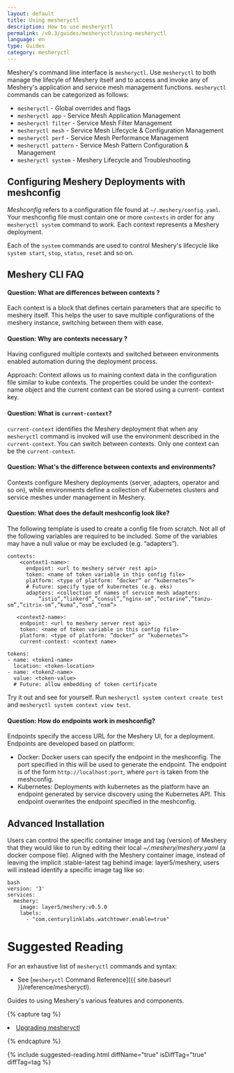 ```yaml
---
layout: default
title: Using mesheryctl
description: How to use mesheryctl
permalink: /v0.3/guides/mesheryctl/using-mesheryctl
language: en
type: Guides
category: mesheryctl
---
```


Meshery's command line interface is `mesheryctl`. Use `mesheryctl` to both manage the lifecyle of Meshery itself and to access and invoke any of Meshery's application and service mesh management functions. `mesheryctl` commands can be categorized as follows:

- `mesheryctl` - Global overrides and flags
- `mesheryctl app` - Service Mesh Application Management
- `mesheryctl filter` - Service Mesh Filter Management
- `mesheryctl mesh` - Service Mesh Lifecycle & Configuration Management
- `mesheryctl perf` - Service Mesh Performance Management
- `mesheryctl pattern` - Service Mesh Pattern Configuration & Management
- `mesheryctl system` - Meshery Lifecycle and Troubleshooting

## Configuring Meshery Deployments with meshconfig

_Meshconfig_ refers to a configuration file found at `~/.meshery/config.yaml`. Your meshconfig file must contain one or more `contexts` in order for any `mesheryctl system` command to work. Each context represents a Meshery deployment.

Each of the `system` commands are used to control Meshery's lifecycle like `system start`, `stop`, `status`, `reset` and so on.

## Meshery CLI FAQ

#### Question: What are differences between contexts ?

Each context is a block that defines certain parameters that are specific to meshery itself.
This helps the user to save multiple configurations of the meshery instance, switching between them with ease.

#### Question: Why are contexts necessary ?

Having configured multiple contexts and switched between environments enabled automation during the deployment process.

Approach:
Context allows us to maining context data in the configuration file similar to kube contexts. The properties could be under the context-name object and the current context can be stored using a current- context key.

#### Question: What is `current-context`?

`current-context` identifies the Meshery deployment that when any `mesheryctl` command is invoked will use the environment described in the `current-context`. You can switch between contexts. Only one context can be the `current-context`.

#### Question: What's the difference between contexts and environments?

Contexts configure Meshery deployments (server, adapters, operator and so on), while environments define a collection of Kubernetes clusters and service meshes under management in Meshery.

#### Question: What does the default meshconfig look like?

The following template is used to create a config file from scratch. Not all of the following variables are required to be included. Some of the variables may have a null value or may be excluded (e.g. “adapters”).

```
contexts:
    <context1-name>:
      endpoint: <url to meshery server rest api>
      token: <name of token variable in this config file>
      platform: <type of platform: ”docker” or “kubernetes”>
      # Future: specify type of kubernetes (e.g. eks)
      adapters: <collection of names of service mesh adapters:
          “istio”,“linkerd”,”consul”,”nginx-sm”,”octarine”,”tanzu-sm”,”citrix-sm”,”kuma”,”osm”,”nsm”>

   <context2-name>:
    endpoint: <url to meshery server rest api>
    token: <name of token variable in this config file>
    platform: <type of platform: ”docker” or “kubernetes”>
    current-context: <context name>

tokens:
- name: <token1-name>
  location: <token-location>
- name: <token2-name>
  value: <token-value>
  # Future: allow embedding of token certificate
```

Try it out and see for yourself. Run `mesheryctl system context create test` and `mesheryctl system context view test`.

#### Question: How do endpoints work in meshconfig?

Endpoints specify the access URL for the Meshery UI, for a deployment. Endpoints are developed based on platform:

- Docker: Docker users can specify the endpoint in the meshconfig. The port specified in this will be used to generate the endpoint. The endpoint is of the form `http://localhost:port`, where `port` is taken from the meshconfig.
- Kubernetes: Deployments with kubernetes as the platform have an endpoint generated by service discovery using the Kubernetes API. This endpoint overwrites the endpoint specified in the meshconfig.

## Advanced Installation

Users can control the specific container image and tag (version) of Meshery that they would like to run by editing their local _~/.meshery/meshery.yaml_ (a docker compose file).
Aligned with the Meshery container image, instead of leaving the implicit :stable-latest tag behind image: layer5/meshery, users will instead identify a specific image tag like so:

```
bash
version: '3'
services:
  meshery:
    image: layer5/meshery:v0.5.0
    labels:
      - "com.centurylinklabs.watchtower.enable=true"
```

# Suggested Reading

For an exhaustive list of `mesheryctl` commands and syntax:

- See [`mesheryctl` Command Reference]({{ site.baseurl }}/reference/mesheryctl).

Guides to using Meshery's various features and components.

{% capture tag %}

<li><a href="{{ site.baseurl }}/guides/upgrade#upgrading-meshery-cli">Upgrading mesheryctl</a></li>

{% endcapture %}

{% include suggested-reading.html diffName="true" isDiffTag="true" diffTag=tag %}

<!-- ## Related Guides

<div>
  <a href="{{ site.baseurl }}/guides/mesheryctl/configuring-autocompletion-for-mesheryctl">
    <div class="overview">Configuring Autocompletion for `mesheryctl`</div>
  </a>
  <p>Configure automatic completion of `mesheryctl` commands in your environment.</p>
</div>

<div class="wrapper" style="text-align: left;">
  <div>
  <a href="{{ site.baseurl }}/reference/mesheryctl">
    <div class="overview">Command Reference</div>
  </a>
  <p>Find an exhaustive list of commands and their syntax.</p>
</div>

<div>
  <a href="{{ site.baseurl }}/guides/upgrade">
    <div class="overview">Upgrade Guide</div>
  </a>
  <p>To upgrade <code>mesheryctl</code>, refer to the Upgrade Guide.</p>
</div>


</div> -->

<!--
## Installing `mesheryctl`

### Mac or Linux

Use your choice of homebrew or bash to install `mesheryctl`. You only need to use one.
### Homebrew

Install `mesheryctl` and run Meshery on Mac with Homebrew.

#### Installing with Homebrew

To install `mesheryctl`, execute the following commands:

 <pre class="codeblock-pre"><div class="codeblock">
 <div class="clipboardjs">
 brew tap layer5io/tap
 brew install mesheryctl
 mesheryctl system start
 </div></div>
 </pre>

**Upgrading with Homebrew**

To upgrade `mesheryctl`, execute the following command:

 <pre class="codeblock-pre"><div class="codeblock">
 <div class="clipboardjs">
 brew upgrade mesheryctl
 </div></div>
 </pre>

#### Bash

**Installing with Bash**

Install `mesheryctl` and run Meshery on Mac or Linux with this script:

 <pre class="codeblock-pre"><div class="codeblock">
 <div class="clipboardjs">
 curl -L https://git.io/meshery | bash -
 </div></div>
 </pre>

**Upgrading with Bash**

Upgrade `mesheryctl` and run Meshery on Mac or Linux with this script:

 <pre class="codeblock-pre"><div class="codeblock">
 <div class="clipboardjs">
 curl -L https://git.io/meshery | bash -
 </div></div>
 </pre>

## Windows

### Installing the `mesheryctl` binary

Download and unzip `mesheryctl` from the [Meshery releases](https://github.com/layer5io/meshery/releases/) page. Add `mesheryctl` to your PATH for ease of use. Then, execute:

 <pre class="codeblock-pre"><div class="codeblock">
 <div class="clipboardjs">
 ./mesheryctl system start
 </div></div>
 </pre>

### Scoop

Use [Scoop](https://scoop.sh) to install Meshery on your Windows machine.

**Installing with Scoop**

Add the Meshery Scoop Bucket and install:

 <pre class="codeblock-pre"><div class="codeblock">
 <div class="clipboardjs">
 scoop bucket add mesheryctl https://github.com/layer5io/scoop-bucket.git
 scoop install mesheryctl
 </div></div>
 </pre>

**Upgrading with Scoop**

To upgrade `mesheryctl`, execute the following command:

 <pre class="codeblock-pre"><div class="codeblock">
 <div class="clipboardjs">
 scoop update mesheryctl
 </div></div>
 </pre>

-->
